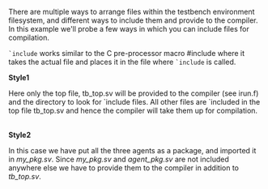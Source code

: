 <p>There are multiple ways to arrange files within the testbench environment filesystem, and different ways to include them and provide to the compiler. In this example we'll probe a few ways in which you can include files for compilation.</p>

<p><code>`include</code> works similar to the C pre-processor macro #include where it takes the actual file and places it in the file where <code>`include</code> is called.</p>

<b>Style1</b>
<p>Here only the top file, tb_top.sv will be provided to the compiler (see irun.f) and the directory to look for `include files. All other files are `included in the top file tb_top.sv and hence the compiler will take them up for compilation.</p>
<br>
<b>Style2</b>
<p>In this case we have put all the three agents as a package, and imported it in <i>my_pkg.sv</i>. Since <i>my_pkg.sv</i> and <i>agent_pkg.sv</i> are not included anywhere else we have to provide them to the compiler in addition to <i>tb_top.sv</i>.</p>

